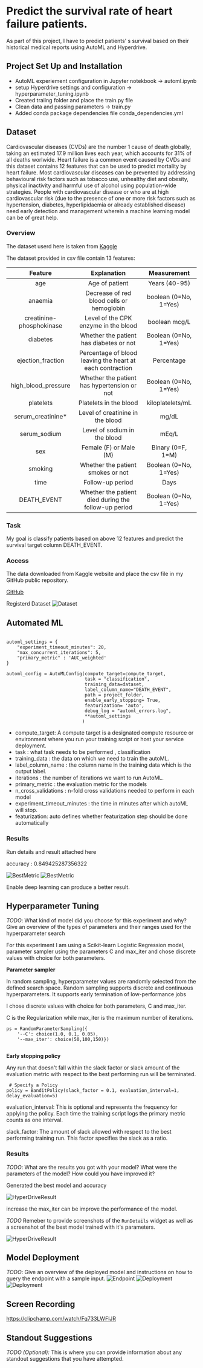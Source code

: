 # Predict the survival rate of heart failure patients.

As part of this project, I have to predict patients’ s survival based on their historical medical reports using AutoML and Hyperdrive.

## Project Set Up and Installation

- AutoML experiement configuration in Jupyter notekbook -> automl.ipynb
- setup Hyperdrive settings and configuration -> hyperparameter_tuning.ipynb
- Created traiing folder and place the train.py file
- Clean data and passing parameters -> train.py
- Added conda package dependencies file conda_dependencies.yml

## Dataset
Cardiovascular diseases (CVDs) are the number 1 cause of death globally, taking an estimated 17.9 million lives each year, which accounts for 31% of all deaths worlwide.
Heart failure is a common event caused by CVDs and this dataset contains 12 features that can be used to predict mortality by heart failure.
Most cardiovascular diseases can be prevented by addressing behavioural risk factors such as tobacco use, unhealthy diet and obesity, physical inactivity and harmful use of alcohol using population-wide strategies.
People with cardiovascular disease or who are at high cardiovascular risk (due to the presence of one or more risk factors such as hypertension, diabetes, hyperlipidaemia or already established disease) need early detection and management wherein a machine learning model can be of great help.

### Overview
The dataset userd here is taken from [Kaggle](https://www.kaggle.com/datasets/andrewmvd/heart-failure-clinical-data)

The dataset provided in csv file contain 13 features:

| Feature | Explanation | Measurement |
| :---: | :---: | :---: |
| age | Age of patient | Years (40-95) |
| anaemia | Decrease of red blood cells or hemoglobin | boolean (0=No, 1=Yes) |
| creatinine-phosphokinase | Level of the CPK enzyme in the blood | boolean mcg/L |
| diabetes | Whether the patient has diabetes or not | Boolean (0=No, 1=Yes) |
| ejection_fraction | Percentage of blood leaving the heart at each contraction | Percentage |
| high_blood_pressure | Whether the patient has hypertension or not | Boolean (0=No, 1=Yes) |
| platelets | Platelets in the blood | kiloplatelets/mL	|
| serum_creatinine*| Level of creatinine in the blood | mg/dL |
| serum_sodium | Level of sodium in the blood | mEq/L |
| sex | Female (F) or Male (M) | Binary (0=F, 1=M) |
| smoking | Whether the patient smokes or not | Boolean (0=No, 1=Yes) |
| time | Follow-up period | Days |
| DEATH_EVENT | Whether the patient died during the follow-up period | Boolean (0=No, 1=Yes) |

### Task
My goal is classify patients based on above 12 features and predict the survival target column DEATH_EVENT. 

### Access
The data downloaded from Kaggle website and place the csv file in my GitHub public repository.

[GitHub](https://raw.githubusercontent.com/jeeva-jose/Capstone-Project/main/heart_failure_clinical_records_dataset.csv)

Registerd Dataset
 ![Dataset](/Dataset.png "Register Dataset")

## Automated ML

```

automl_settings = {
    "experiment_timeout_minutes": 20,
    "max_concurrent_iterations": 5,
    "primary_metric" : 'AUC_weighted'
}

```
```
automl_config = AutoMLConfig(compute_target=compute_target,
                             task = "classification",
                             training_data=dataset,
                             label_column_name="DEATH_EVENT",   
                             path = project_folder,
                             enable_early_stopping= True,
                             featurization= 'auto',
                             debug_log = "automl_errors.log",
                             **automl_settings
                            )
```

- compute_target: A compute target is a designated compute resource or environment where you run your training script or host your service deployment.
- task : what task needs to be performed , classification
- training_data : the data on which we need to train the autoML.
- label_column_name : the column name in the training data which is the output label.
- iterations : the number of iterations we want to run AutoML.
- primary_metric : the evaluation metric for the models
- n_cross_validations : n-fold cross validations needed to perform in each model
- experiment_timeout_minutes : the time in minutes after which autoML will stop.
- featurization: auto defines whether featurization step should be done automatically 

     


### Results
Run details and result attached here

accuracy : 0.849425287356322

 ![BestMetric](/Best%20Metric.png "Best Result")
 ![BestMetric](/BestModel.png "Best Result")

Enable deep learning can produce a better result.

## Hyperparameter Tuning
*TODO*: What kind of model did you choose for this experiment and why? Give an overview of the types of parameters and their ranges used for the hyperparameter search

For this experiment I am using a Scikit-learn Logistic Regression model, parameter sampler using the parameters C and max_iter and chose discrete values with choice for both parameters.

**Parameter sampler**

In random sampling, hyperparameter values are randomly selected from the defined search space. Random sampling supports discrete and continuous hyperparameters. It supports early termination of low-performance jobs

I chose discrete values with choice for both parameters, C and max_iter.

C is the Regularization while max_iter is the maximum number of iterations.

```
ps = RandomParameterSampling({
    '--C': choice(1.0, 0.1, 0.05),
    '--max_iter': choice(50,100,150)})
    
 ```
    
**Early stopping policy** 

Any run that doesn't fall within the slack factor or slack amount of the evaluation metric with respect to the best performing run will be terminated.

```
 # Specify a Policy
policy = BanditPolicy(slack_factor = 0.1, evaluation_interval=1, delay_evaluation=5)
```

evaluation_interval: This is optional and represents the frequency for applying the policy. Each time the training script logs the primary metric counts as one interval.

slack_factor: The amount of slack allowed with respect to the best performing training run. This factor specifies the slack as a ratio.


### Results
*TODO*: What are the results you got with your model? What were the parameters of the model? How could you have improved it?

Generated the best model and accuracy

 ![HyperDriveResult](/HyperDriveBestModel.png "HyperDriveResult")


increase the max_iter can be improve the performance of the model.

*TODO* Remeber to provide screenshots of the `RunDetails` widget as well as a screenshot of the best model trained with it's parameters.
 
 ![HyperDriveResult](/HyperDriveFromUI.png "HyperDriveResult")

## Model Deployment
*TODO*: Give an overview of the deployed model and instructions on how to query the endpoint with a sample input.
 ![Endpoint](/Endpoint.png "Endpoint")
 ![Deployment](/Deployment%20details.png "Deployment details")
 ![Deployment](/Endpoint%20testing%20result.png "Deployment details")

## Screen Recording
https://clipchamp.com/watch/Fq733LWFlJR

## Standout Suggestions
*TODO (Optional):* This is where you can provide information about any standout suggestions that you have attempted.

